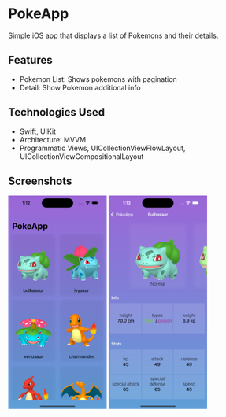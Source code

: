 # PokeApp
Simple iOS app that displays a list of Pokemons and their details.

## Features
* Pokemon List: Shows pokemons with pagination
* Detail: Show Pokemon additional info

## Technologies Used
- Swift, UIKit
- Architecture: MVVM
- Programmatic Views, UICollectionViewFlowLayout, UICollectionViewCompositionalLayout

## Screenshots

<img src="https://github.com/Juanca0312/PokeApp/blob/main/screenshots/main.png" alt="Pokemon List" width="200"/>
<img src="https://github.com/Juanca0312/PokeApp/blob/main/screenshots/detail.png" alt="Pokemon Detail" width="200"/>

